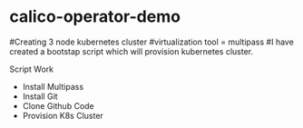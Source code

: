 # calico-operator-demo
#Creating 3 node kubernetes cluster 
#virtualization tool = multipass
#I have created a bootstap script which will provision kubernetes cluster. 

Script Work
- Install Multipass
- Install Git
- Clone Github Code
- Provision K8s Cluster

